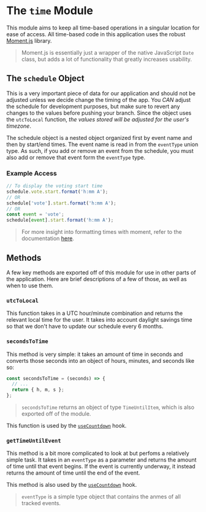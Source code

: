 # The `time` Module

This module aims to keep all time-based operations in a singular location for ease of access. All time-based code in this application uses the robust [Moment.js](https://momentjs.com) library.

> Moment.js is essentially just a wrapper of the native JavaScript `Date` class, but adds a lot of functionality that greatly increases usability.

## The `schedule` Object

This is a very important piece of data for our application and should not be adjusted unless we decide change the timing of the app. You _CAN_ adjust the schedule for development purposes, but make sure to revert any changes to the values before pushing your branch. Since the object uses the `utcToLocal` function, _the values stored will be adjusted for the user's timezone_.

The schedule object is a nested object organized first by event name and then by start/end times. The event name is read in from the `eventType` union type. As such, if you add or remove an event from the schedule, you must also add or remove that event form the `eventType` type.

### Example Access

```ts
// To display the voting start time
schedule.vote.start.format('h:mm A');
// OR
schedule['vote'].start.format('h:mm A');
// OR
const event = 'vote';
schedule[event].start.format('h:mm A');
```

> For more insight into formatting times with moment, refer to the documentation [here](https://momentjs.com/docs/#/displaying/).

## Methods

A few key methods are exported off of this module for use in other parts of the application. Here are brief descriptions of a few of those, as well as when to use them.

### `utcToLocal`

This function takes in a UTC hour/minute combination and returns the relevant local time for the user. It takes into account daylight savings time so that we don't have to update our schedule every 6 months.

### `secondsToTime`

This method is very simple: it takes an amount of time in seconds and converts those seconds into an object of hours, minutes, and seconds like so:

```ts
const secondsToTime = (seconds) => {
  // ...
  return { h, m, s };
};
```

> `secondsToTime` returns an object of type `TimeUntilItem`, which is also exported off of the module.

This function is used by the [`useCountdown`](../../hooks/useCountdown) hook.

### `getTimeUntilEvent`

This method is a bit more complicated to look at but perfoms a relatively simple task. It takes in an `eventType` as a parameter and returns the amount of time until that event begins. If the event is currently underway, it instead returns the amount of time until the end of the event.

This method is also used by the [`useCountdown`](../../hooks/useCountdown) hook.

> `eventType` is a simple type object that contains the anmes of all tracked events.
